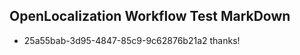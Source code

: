 ## OpenLocalization Workflow Test MarkDown
* 25a55bab-3d95-4847-85c9-9c62876b21a2 thanks!

<!--HONumber=Aug16_HO1-->



